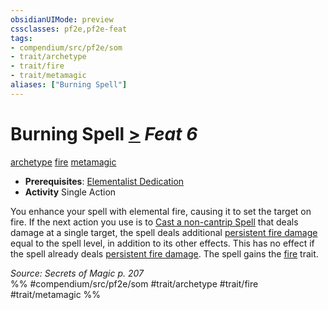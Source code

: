 ```yaml
---
obsidianUIMode: preview
cssclasses: pf2e,pf2e-feat
tags:
- compendium/src/pf2e/som
- trait/archetype
- trait/fire
- trait/metamagic
aliases: ["Burning Spell"]
---
```

# Burning Spell  [>](rules/core-rulebook/chapter-9-playing-the-game.md#Actions "Single Action") *Feat 6*  
[archetype](rules/traits/archetype.md "Archetype Feat Trait")  [fire](rules/traits/fire.md "Fire Energy & Element Trait")  [metamagic](rules/traits/metamagic.md "Metamagic General Trait")  

- **Prerequisites**: [Elementalist Dedication](compendium/feats/elementalist-dedication-som.md)
- **Activity** Single Action

You enhance your spell with elemental fire, causing it to set the target on fire. If the next action you use is to [Cast a non-cantrip Spell](rules/actions/cast-a-spell.md) that deals damage at a single target, the spell deals additional [persistent fire damage](rules/conditions.md#Persistent%20Damage) equal to the spell level, in addition to its other effects. This has no effect if the spell already deals [persistent fire damage](rules/conditions.md#Persistent%20Damage). The spell gains the [fire](rules/traits/fire.md "Fire Energy & Element Trait") trait.

*Source: Secrets of Magic p. 207*  
%% #compendium/src/pf2e/som #trait/archetype #trait/fire #trait/metamagic %%